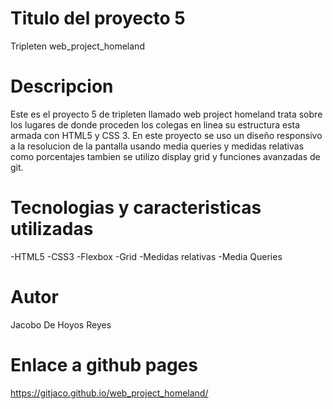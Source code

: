 # Titulo del proyecto 5

Tripleten web_project_homeland

# Descripcion

Este es el proyecto 5 de tripleten llamado web project homeland
trata sobre los lugares de donde proceden los colegas en linea
su estructura esta armada con HTML5 y CSS 3. En este proyecto se
uso un diseño responsivo a la resolucion de la pantalla usando
media queries y medidas relativas como porcentajes tambien se utilizo
display grid y funciones avanzadas de git.

# Tecnologias y caracteristicas utilizadas

-HTML5
-CSS3
-Flexbox
-Grid
-Medidas relativas
-Media Queries

# Autor

Jacobo De Hoyos Reyes

# Enlace a github pages

https://gitjaco.github.io/web_project_homeland/
